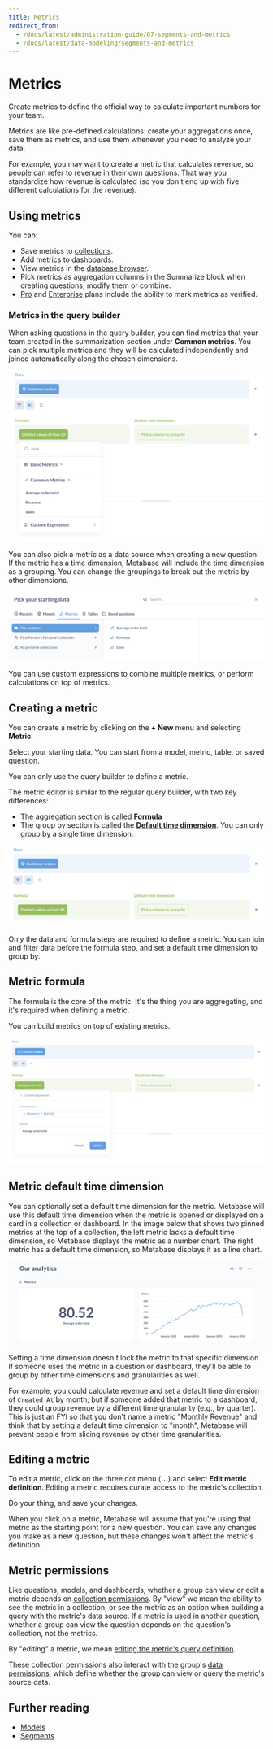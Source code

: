 ```yaml
---
title: Metrics
redirect_from:
  - /docs/latest/administration-guide/07-segments-and-metrics
  - /docs/latest/data-modeling/segments-and-metrics
---
```


# Metrics

Create metrics to define the official way to calculate important numbers for your team.

Metrics are like pre-defined calculations: create your aggregations once, save them as metrics, and use them whenever you need to analyze your data.

For example, you may want to create a metric that calculates revenue, so people can refer to revenue in their own questions. That way you standardize how revenue is calculated (so you don't end up with five different calculations for the revenue).

## Using metrics

You can:

- Save metrics to [collections](../exploration-and-organization/collections.md).
- Add metrics to [dashboards](../dashboards/introduction.md).
- View metrics in the [database browser](../exploration-and-organization/exploration.md#browse-your-databases).
- Pick metrics as aggregation columns in the Summarize block when creating questions, modify them or combine.
- [Pro](https://www.metabase.com/product/pro) and [Enterprise](https://www.metabase.com/product/enterprise) plans include the ability to mark metrics as verified.

### Metrics in the query builder

When asking questions in the query builder, you can find metrics that your team created in the summarization section under **Common metrics**. You can pick multiple metrics and they will be calculated independently and joined automatically along the chosen dimensions.

![Common metrics](./images/common-metrics.png)

You can also pick a metric as a data source when creating a new question. If the metric has a time dimension, Metabase will include the time dimension as a grouping. You can change the groupings to break out the metric by other dimensions.

![Metrics tab in the entity picker](./images/entity-picker-metrics-tab.png)

You can use custom expressions to combine multiple metrics, or perform calculations on top of metrics.

## Creating a metric

You can create a metric by clicking on the **+ New** menu and selecting **Metric**.

Select your starting data. You can start from a model, metric, table, or saved question.

You can only use the query builder to define a metric.

The metric editor is similar to the regular query builder, with two key differences:

- The aggregation section is called [**Formula**](#metric-formula)
- The group by section is called the [**Default time dimension**](#metric-default-time-dimension). You can only group by a single time dimension.

![Formula](./images/formula.png)

Only the data and formula steps are required to define a metric. You can join and filter data before the formula step, and set a default time dimension to group by.

## Metric formula

The formula is the core of the metric. It's the thing you are aggregating, and it's required when defining a metric.

You can build metrics on top of existing metrics.

![Metric built on top of other metrics](./images/metrics-built-on-other-metrics.png)

## Metric default time dimension

You can optionally set a default time dimension for the metric. Metabase will use this default time dimension when the metric is opened or displayed on a card in a collection or dashboard. In the image below that shows two pinned metrics at the top of a collection, the left metric lacks a default time dimension, so Metabase displays the metric as a number chart. The right metric has a default time dimension, so Metabase displays it as a line chart.

![Pinned metrics](./images/pinned-metrics.png)

Setting a time dimension doesn't lock the metric to that specific dimension. If someone uses the metric in a question or dashboard, they'll be able to group by other time dimensions and granularities as well.

For example, you could calculate revenue and set a default time dimension of `Created At` by month, but if someone added that metric to a dashboard, they could group revenue by a different time granularity (e.g., by quarter). This is just an FYI so that you don't name a metric "Monthly Revenue" and think that by setting a default time dimension to "month", Metabase will prevent people from slicing revenue by other time granularities.

## Editing a metric

To edit a metric, click on the three dot menu (**...**) and select **Edit metric definition**. Editing a metric requires curate access to the metric's collection.

Do your thing, and save your changes.

When you click on a metric, Metabase will assume that you're using that metric as the starting point for a new question. You can save any changes you make as a new question, but these changes won't affect the metric's definition.

## Metric permissions

Like questions, models, and dashboards, whether a group can view or edit a metric depends on [collection permissions](../permissions/collections.md). By "view" we mean the ability to see the metric in a collection, or see the metric as an option when building a query with the metric's data source. If a metric is used in another question, whether a group can view the question depends on the question's collection, not the metrics.

By "editing" a metric, we mean [editing the metric's query definition](#editing-a-metric).

These collection permissions also interact with the group's [data permissions](../permissions/data.md), which define whether the group can view or query the metric's source data.

## Further reading

- [Models](./models.md)
- [Segments](./segments.md)
